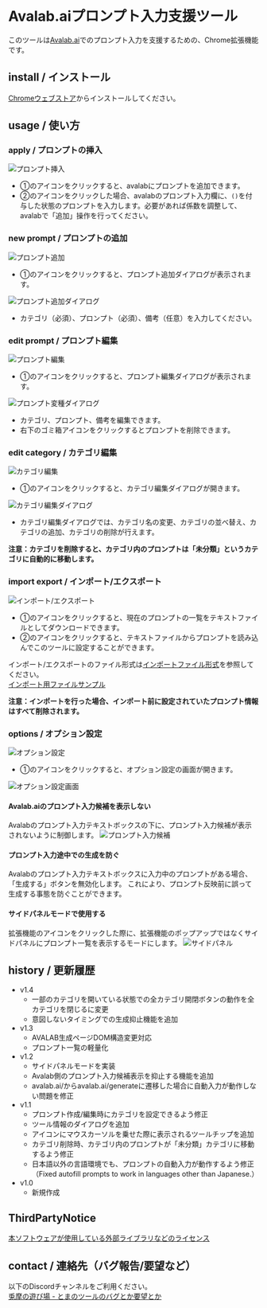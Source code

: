 # Avalab.aiプロンプト入力支援ツール

このツールは[Avalab.ai](https://avalab.ai)でのプロンプト入力を支援するための、Chrome拡張機能です。

## install / インストール

[Chromeウェブストア](https://chromewebstore.google.com/detail/avalabai%E3%83%97%E3%83%AD%E3%83%B3%E3%83%97%E3%83%88%E5%85%A5%E5%8A%9B%E6%94%AF%E6%8F%B4%E3%83%84%E3%83%BC%E3%83%AB/okhnpkdkjhoehaiimadniembjdikncpa)からインストールしてください。

## usage / 使い方

### apply / プロンプトの挿入

![プロンプト挿入](images/010_apply_01.png)

- ①のアイコンをクリックすると、avalabにプロンプトを追加できます。
- ②のアイコンをクリックした場合、avalabのプロンプト入力欄に、`()`を付与した状態のプロンプトを入力します。必要があれば係数を調整して、avalabで「追加」操作を行ってください。

### new prompt / プロンプトの追加

![プロンプト追加](images/020_new_01.png)

- ①のアイコンをクリックすると、プロンプト追加ダイアログが表示されます。

![プロンプト追加ダイアログ](images/020_new_02.png)

- カテゴリ（必須）、プロンプト（必須）、備考（任意）を入力してください。

### edit prompt / プロンプト編集

![プロンプト編集](images/030_edit_01.png)

- ①のアイコンをクリックすると、プロンプト編集ダイアログが表示されます。

![プロンプト変種ダイアログ](images/030_edit_02.png)

- カテゴリ、プロンプト、備考を編集できます。
- 右下のゴミ箱アイコンをクリックするとプロンプトを削除できます。

### edit category / カテゴリ編集

![カテゴリ編集](images/040_category_01.png)

- ①のアイコンをクリックすると、カテゴリ編集ダイアログが開きます。

![カテゴリ編集ダイアログ](images/040_category_02.png)

- カテゴリ編集ダイアログでは、カテゴリ名の変更、カテゴリの並べ替え、カテゴリの追加、カテゴリの削除が行えます。

**注意：カテゴリを削除すると、カテゴリ内のプロンプトは「未分類」というカテゴリに自動的に移動します。**

### import export / インポート/エクスポート

![インポート/エクスポート](images/050_import_01.png)

- ①のアイコンをクリックすると、現在のプロンプトの一覧をテキストファイルとしてダウンロードできます。
- ②のアイコンをクリックすると、テキストファイルからプロンプトを読み込んでこのツールに設定することができます。

インポート/エクスポートのファイル形式は[インポートファイル形式](importfile.md)を参照してください。  
[インポート用ファイルサンプル](sample.tsv)

**注意：インポートを行った場合、インポート前に設定されていたプロンプト情報はすべて削除されます。**

### options / オプション設定

![オプション設定](images/060_option_01.png)

- ①のアイコンをクリックすると、オプション設定の画面が開きます。

![オプション設定画面](images/060_option_02.png)

#### Avalab.aiのプロンプト入力候補を表示しない

Avalabのプロンプト入力テキストボックスの下に、プロンプト入力候補が表示されないように制御します。
![プロンプト入力候補](images/060_option_11.png)

#### プロンプト入力途中での生成を防ぐ

Avalabのプロンプト入力テキストボックスに入力中のプロンプトがある場合、「生成する」ボタンを無効化します。
これにより、プロンプト反映前に誤って生成する事態を防ぐことができます。

#### サイドパネルモードで使用する

拡張機能のアイコンをクリックした際に、拡張機能のポップアップではなくサイドパネルにプロンプト一覧を表示するモードにします。
![サイドパネル](images/060_option_21.png)

## history / 更新履歴

- v1.4
  - 一部のカテゴリを開いている状態での全カテゴリ開閉ボタンの動作を全カテゴリを閉じるに変更
  - 意図しないタイミングでの生成抑止機能を追加
- v1.3
  - AVALAB生成ページDOM構造変更対応
  - プロンプト一覧の軽量化
- v1.2
  - サイドパネルモードを実装
  - Avalab側のプロンプト入力候補表示を抑止する機能を追加
  - avalab.ai/からavalab.ai/generateに遷移した場合に自動入力が動作しない問題を修正
- v1.1
  - プロンプト作成/編集時にカテゴリを設定できるよう修正
  - ツール情報のダイアログを追加
  - アイコンにマウスカーソルを乗せた際に表示されるツールチップを追加
  - カテゴリ削除時、カテゴリ内のプロンプトが「未分類」カテゴリに移動するよう修正
  - 日本語以外の言語環境でも、プロンプトの自動入力が動作するよう修正（Fixed autofill prompts to work in languages ​​other than Japanese.）
- v1.0
  - 新規作成

## ThirdPartyNotice

[本ソフトウェアが使用している外部ライブラリなどのライセンス](thirdPartyNotice.md)

## contact / 連絡先（バグ報告/要望など）

以下のDiscordチャンネルをご利用ください。  
[兎摩の遊び場 - とまのツールのバグとか要望とか](https://discord.gg/QEyhHjMyKS)
